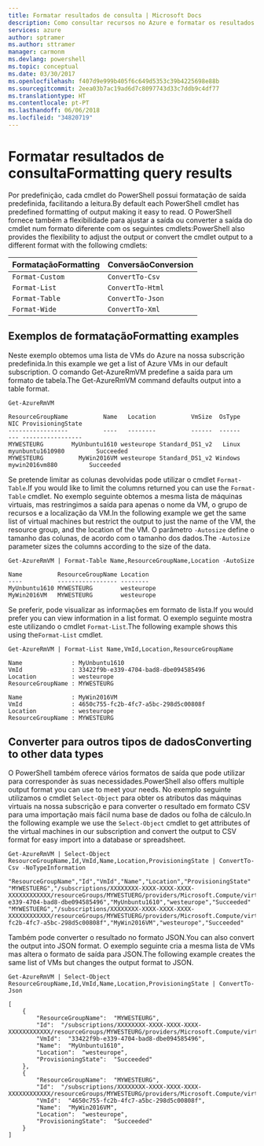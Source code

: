 ```yaml
---
title: Formatar resultados de consulta | Microsoft Docs
description: Como consultar recursos no Azure e formatar os resultados.
services: azure
author: sptramer
ms.author: sttramer
manager: carmonm
ms.devlang: powershell
ms.topic: conceptual
ms.date: 03/30/2017
ms.openlocfilehash: f407d9e999b405f6c649d5353c39b4225698e88b
ms.sourcegitcommit: 2eea03b7ac19ad6d7c8097743d33c7ddb9c4df77
ms.translationtype: HT
ms.contentlocale: pt-PT
ms.lasthandoff: 06/06/2018
ms.locfileid: "34820719"
---
```

# <a name="formatting-query-results"></a><span data-ttu-id="27653-103">Formatar resultados de consulta</span><span class="sxs-lookup"><span data-stu-id="27653-103">Formatting query results</span></span>

<span data-ttu-id="27653-104">Por predefinição, cada cmdlet do PowerShell possui formatação de saída predefinida, facilitando a leitura.</span><span class="sxs-lookup"><span data-stu-id="27653-104">By default each PowerShell cmdlet has predefined formatting of output making it easy to read.</span></span>  <span data-ttu-id="27653-105">O PowerShell fornece também a flexibilidade para ajustar a saída ou converter a saída do cmdlet num formato diferente com os seguintes cmdlets:</span><span class="sxs-lookup"><span data-stu-id="27653-105">PowerShell also provides the flexibility to adjust the output or convert the cmdlet output to a different format with the following cmdlets:</span></span>

| <span data-ttu-id="27653-106">Formatação</span><span class="sxs-lookup"><span data-stu-id="27653-106">Formatting</span></span>      | <span data-ttu-id="27653-107">Conversão</span><span class="sxs-lookup"><span data-stu-id="27653-107">Conversion</span></span>       |
|-----------------|------------------|
| `Format-Custom` | `ConvertTo-Csv`  |
| `Format-List`   | `ConvertTo-Html` |
| `Format-Table`  | `ConvertTo-Json` |
| `Format-Wide`   | `ConvertTo-Xml`  |

## <a name="formatting-examples"></a><span data-ttu-id="27653-108">Exemplos de formatação</span><span class="sxs-lookup"><span data-stu-id="27653-108">Formatting examples</span></span>

<span data-ttu-id="27653-109">Neste exemplo obtemos uma lista de VMs do Azure na nossa subscrição predefinida.</span><span class="sxs-lookup"><span data-stu-id="27653-109">In this example we get a list of Azure VMs in our default subscription.</span></span>  <span data-ttu-id="27653-110">O comando Get-AzureRmVM predefine a saída para um formato de tabela.</span><span class="sxs-lookup"><span data-stu-id="27653-110">The Get-AzureRmVM command defaults output into a table format.</span></span>

```azurepowershell-interactive
Get-AzureRmVM
```

```output
ResourceGroupName          Name   Location          VmSize  OsType              NIC ProvisioningState
-----------------          ----   --------          ------  ------              --- -----------------
MYWESTEURG        MyUnbuntu1610 westeurope Standard_DS1_v2   Linux myunbuntu1610980         Succeeded
MYWESTEURG          MyWin2016VM westeurope Standard_DS1_v2 Windows   mywin2016vm880         Succeeded
```

<span data-ttu-id="27653-111">Se pretende limitar as colunas devolvidas pode utilizar o cmdlet `Format-Table`.</span><span class="sxs-lookup"><span data-stu-id="27653-111">If you would like to limit the columns returned you can use the `Format-Table` cmdlet.</span></span> <span data-ttu-id="27653-112">No exemplo seguinte obtemos a mesma lista de máquinas virtuais, mas restringimos a saída para apenas o nome da VM, o grupo de recursos e a localização da VM.</span><span class="sxs-lookup"><span data-stu-id="27653-112">In the following example we get the same list of virtual machines but restrict the output to just the name of the VM, the resource group, and the location of the VM.</span></span>  <span data-ttu-id="27653-113">O parâmetro `-Autosize` define o tamanho das colunas, de acordo com o tamanho dos dados.</span><span class="sxs-lookup"><span data-stu-id="27653-113">The `-Autosize` parameter sizes the columns according to the size of the data.</span></span>

```azurepowershell-interactive
Get-AzureRmVM | Format-Table Name,ResourceGroupName,Location -AutoSize
```

```output
Name          ResourceGroupName Location
----          ----------------- --------
MyUnbuntu1610 MYWESTEURG        westeurope
MyWin2016VM   MYWESTEURG        westeurope
```

<span data-ttu-id="27653-114">Se preferir, pode visualizar as informações em formato de lista.</span><span class="sxs-lookup"><span data-stu-id="27653-114">If you would prefer you can view information in a list format.</span></span> <span data-ttu-id="27653-115">O exemplo seguinte mostra este utilizando o cmdlet `Format-List`.</span><span class="sxs-lookup"><span data-stu-id="27653-115">The following example shows this using the`Format-List` cmdlet.</span></span>

```azurepowershell-interactive
Get-AzureRmVM | Format-List Name,VmId,Location,ResourceGroupName
```

```output
Name              : MyUnbuntu1610
VmId              : 33422f9b-e339-4704-bad8-dbe094585496
Location          : westeurope
ResourceGroupName : MYWESTEURG

Name              : MyWin2016VM
VmId              : 4650c755-fc2b-4fc7-a5bc-298d5c00808f
Location          : westeurope
ResourceGroupName : MYWESTEURG
```

## <a name="converting-to-other-data-types"></a><span data-ttu-id="27653-116">Converter para outros tipos de dados</span><span class="sxs-lookup"><span data-stu-id="27653-116">Converting to other data types</span></span>

<span data-ttu-id="27653-117">O PowerShell também oferece vários formatos de saída que pode utilizar para corresponder às suas necessidades.</span><span class="sxs-lookup"><span data-stu-id="27653-117">PowerShell also offers multiple output format you can use to meet your needs.</span></span>  <span data-ttu-id="27653-118">No exemplo seguinte utilizamos o cmdlet `Select-Object` para obter os atributos das máquinas virtuais na nossa subscrição e para converter o resultado em formato CSV para uma importação mais fácil numa base de dados ou folha de cálculo.</span><span class="sxs-lookup"><span data-stu-id="27653-118">In the following example we use the `Select-Object` cmdlet to get attributes of the virtual machines in our subscription and convert the output to CSV format for easy import into a database or spreadsheet.</span></span>

```azurepowershell-interactive
Get-AzureRmVM | Select-Object ResourceGroupName,Id,VmId,Name,Location,ProvisioningState | ConvertTo-Csv -NoTypeInformation
```

```output
"ResourceGroupName","Id","VmId","Name","Location","ProvisioningState"
"MYWESTUERG","/subscriptions/XXXXXXXX-XXXX-XXXX-XXXX-XXXXXXXXXXXX/resourceGroups/MYWESTUERG/providers/Microsoft.Compute/virtualMachines/MyUnbuntu1610","33422f9b-e339-4704-bad8-dbe094585496","MyUnbuntu1610","westeurope","Succeeded"
"MYWESTUERG","/subscriptions/XXXXXXXX-XXXX-XXXX-XXXX-XXXXXXXXXXXX/resourceGroups/MYWESTUERG/providers/Microsoft.Compute/virtualMachines/MyWin2016VM","4650c755-fc2b-4fc7-a5bc-298d5c00808f","MyWin2016VM","westeurope","Succeeded"
```

<span data-ttu-id="27653-119">Também pode converter o resultado no formato JSON.</span><span class="sxs-lookup"><span data-stu-id="27653-119">You can also convert the output into JSON format.</span></span>  <span data-ttu-id="27653-120">O exemplo seguinte cria a mesma lista de VMs mas altera o formato de saída para JSON.</span><span class="sxs-lookup"><span data-stu-id="27653-120">The following example creates the same list of VMs but changes the output format to JSON.</span></span>

```azurepowershell-interactive
Get-AzureRmVM | Select-Object ResourceGroupName,Id,VmId,Name,Location,ProvisioningState | ConvertTo-Json
```

```output
[
    {
        "ResourceGroupName":  "MYWESTEURG",
        "Id":  "/subscriptions/XXXXXXXX-XXXX-XXXX-XXXX-XXXXXXXXXXXX/resourceGroups/MYWESTEURG/providers/Microsoft.Compute/virtualMachines/MyUnbuntu1610",
        "VmId":  "33422f9b-e339-4704-bad8-dbe094585496",
        "Name":  "MyUnbuntu1610",
        "Location":  "westeurope",
        "ProvisioningState":  "Succeeded"
    },
    {
        "ResourceGroupName":  "MYWESTEURG",
        "Id":  "/subscriptions/XXXXXXXX-XXXX-XXXX-XXXX-XXXXXXXXXXXX/resourceGroups/MYWESTEURG/providers/Microsoft.Compute/virtualMachines/MyWin2016VM",
        "VmId":  "4650c755-fc2b-4fc7-a5bc-298d5c00808f",
        "Name":  "MyWin2016VM",
        "Location":  "westeurope",
        "ProvisioningState":  "Succeeded"
    }
]
```
